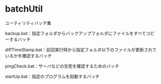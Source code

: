 # batchUtil
ユーティリティバッチ集

backup.bat：指定フォルダからバックアップフォルダにファイルをすべてコピーするバッチ

diffTimeStamp.bat：前回実行時から指定フォルダ以下のファイルが更新されているかを確認するバッチ

pingCheck.bat：サーバなどの生死を確認するためのバッチ

startUp.bat：指定のプログラムを起動するバッチ
